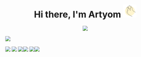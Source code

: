 <h1 align="center">Hi there, I'm Artyom
<img src="./img-greeting/github-title-img.png" height="42"/></h1>
<p align="center">
<img src="https://readme-typing-svg.demolab.com/?lines=Computer+science+student%2C+web+developer&font=Fira%20Code&size=16&center=true&width=380&height=30&duration=4000&pause=5000&color=546363">
</p>
<p align="left"><img src="https://komarev.com/ghpvc/?username=DumblD"></p>
<img src="https://activity-graph.herokuapp.com/graph?username=DumblD&theme=minimal">
<img src="http://github-profile-summary-cards.vercel.app/api/cards/profile-details?username=DumblD&theme=default">
<div style="display: inline-block"><img src="http://github-profile-summary-cards.vercel.app/api/cards/repos-per-language?username=DumblD&theme=default"><img src="http://github-profile-summary-cards.vercel.app/api/cards/most-commit-language?username=DumblD&theme=default"></div>
<div style="display: inline-block"><img src="http://github-profile-summary-cards.vercel.app/api/cards/stats?username=DumblD&theme=default"><img src="http://github-profile-summary-cards.vercel.app/api/cards/productive-time?username=DumblD&theme=default&utcOffset=3"></div>
<!--
**DumblD/DumblD** is a ✨ _special_ ✨ repository because its `README.md` (this file) appears on your GitHub profile.

Here are some ideas to get you started:

- 🔭 I’m currently working on ...
- 🌱 I’m currently learning ...
- 👯 I’m looking to collaborate on ...
- 🤔 I’m looking for help with ...
- 💬 Ask me about ...
- 📫 How to reach me: ...
- 😄 Pronouns: ...
- ⚡ Fun fact: ...
-->
